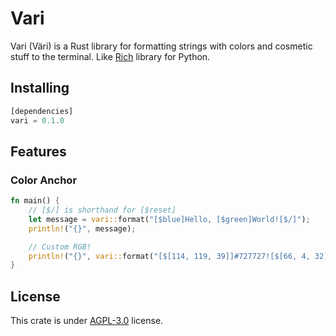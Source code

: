 # Vari
Vari (Väri) is a Rust library for formatting strings with colors and cosmetic stuff to the terminal. Like [Rich](https://github.com/Textualize/rich) library for Python.

## Installing
```rust
[dependencies]
vari = 0.1.0
```

## Features
### Color Anchor
```rust
fn main() {
    // [$/] is shorthand for [$reset]
    let message = vari::format("[$blue]Hello, [$green]World![$/]");
    println!("{}", message);

    // Custom RGB!
    println!("{}", vari::format("[$[114, 119, 39]]#727727![$[66, 4, 32]] Do you see it?[$/]"));
}
```

## License
This crate is under [AGPL-3.0](https://www.gnu.org/licenses/agpl-3.0.en.html) license.

